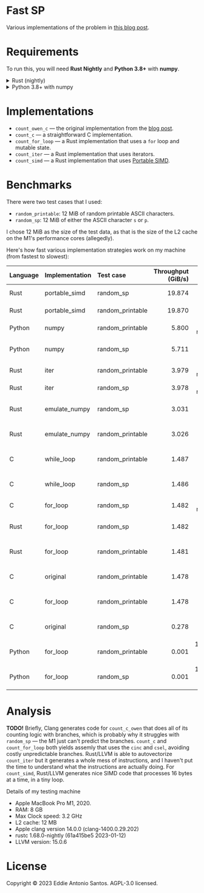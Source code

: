 # Fast SP

Various implementations of the problem in [this blog post][blog].

[blog]: https://owen.cafe/posts/six-times-faster-than-c/

# Requirements

To run this, you will need **Rust Nightly** and **Python 3.8+** with **numpy**.

<details>
<summary>Rust (nightly)</summary>
Use [rustup](https://www.rust-lang.org/tools/install) to install a Rust toolchain, then install a nightly
toolchain:

    rustup update -- nightly

Then run `rustup override set nightly` to use the Rust nightly in the
current directory.

</details>

<details>
<summary>Python 3.8+ with numpy</summary>
The test cases were generated using numpy shenanigans.

You probably want to create a virtual environment, and install numpy
inside it. Here's one way to do it:

    python3 -m venv .venv
    source .venv/bin/activate
    pip install -r requirements.txt

</details>

# Implementations

 - `count_owen_c` — the original implementation from the [blog post][blog].
 - `count_c` — a straightforward C implementation.
 - `count_for_loop` — a Rust implementation that uses a `for` loop and
   mutable state.
 - `count_iter` — a Rust implementation that uses iterators.
 - `count_simd` — a Rust implementation that uses [Portable SIMD][].

[Portable SIMD]: https://github.com/rust-lang/portable-simd

# Benchmarks

There were two test cases that I used:

 - `random_printable`: 12 MiB of random printable ASCII characters. 
 - `random_sp`: 12 MiB of either the ASCII character `s` or `p`.

I chose 12 MiB as the size of the test data, as that is the size of the
L2 cache on the M1's performance cores (allegedly).

Here's how fast various implementation strategies work on my machine (from fastest to slowest):

| Language   | Implementation   | Test case         |  Throughput (GiB/s) |                   Time per iteration |
|:-----------|:-----------------|:------------------|--------------------:|-------------------------------------:|
| Rust       | portable\_simd   | random\_sp        |              19.874 |        589,654 ns/iter ±       5,769 |
| Rust       | portable\_simd   | random\_printable |              19.870 |        589,766 ns/iter ±       5,726 |
| Python     | numpy            | random\_printable |               5.800 |      2,020,549 ns/iter ±      28,156 |
| Python     | numpy            | random\_sp        |               5.711 |      2,052,063 ns/iter ±     113,433 |
| Rust       | iter             | random\_printable |               3.979 |      2,944,916 ns/iter ±      80,495 |
| Rust       | iter             | random\_sp        |               3.978 |      2,946,037 ns/iter ±      33,849 |
| Rust       | emulate\_numpy   | random\_sp        |               3.031 |      3,866,700 ns/iter ±     116,109 |
| Rust       | emulate\_numpy   | random\_printable |               3.026 |      3,872,550 ns/iter ±     103,355 |
| C          | while\_loop      | random\_printable |               1.487 |      7,878,845 ns/iter ±     105,742 |
| C          | while\_loop      | random\_sp        |               1.486 |      7,886,922 ns/iter ±     158,662 |
| C          | for\_loop        | random\_sp        |               1.482 |      7,905,779 ns/iter ±      40,898 |
| Rust       | for\_loop        | random\_sp        |               1.482 |      7,906,754 ns/iter ±     635,075 |
| Rust       | for\_loop        | random\_printable |               1.481 |      7,912,558 ns/iter ±     499,821 |
| C          | original         | random\_printable |               1.478 |      7,930,400 ns/iter ±     135,758 |
| C          | for\_loop        | random\_printable |               1.478 |      7,931,450 ns/iter ±     516,610 |
| C          | original         | random\_sp        |               0.278 |     42,119,291 ns/iter ±     501,957 |
| Python     | for\_loop        | random\_printable |               0.001 | 18,939,466,916 ns/iter ±  44,605,333 |
| Python     | for\_loop        | random\_sp        |               0.001 | 19,451,341,325 ns/iter ± 291,675,532 |

# Analysis

**TODO!** Briefly, Clang generates code for `count_c_owen` that does all of its
counting logic with branches, which is probably why it struggles with
`random_sp` — the M1 just can't predict the branches. `count_c` and
`count_for_loop` both yields assemly that uses the `cinc` and `csel`, avoiding
costly unpredictable branches. Rust/LLVM is able to autovectorize `count_iter`
but it generates a whole mess of instructions, and I haven't put the time to
understand what the instructions are actually doing.
For `count_simd`, Rust/LLVM generates nice SIMD code that processes 16 bytes at
a time, in a tiny loop.

Details of my testing machine
 - Apple MacBook Pro M1, 2020. 
 - RAM: 8 GB
 - Max Clock speed: 3.2 GHz
 - L2 cache: 12 MB
 - Apple clang version 14.0.0 (clang-1400.0.29.202)
 - rustc 1.68.0-nightly (61a415be5 2023-01-12)
 - LLVM version: 15.0.6

# License

Copyright © 2023 Eddie Antonio Santos. AGPL-3.0 licensed.

